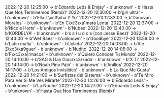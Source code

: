 2022-12-20 12:25:00 -> b'Edoardo Leds & Emjay' - b'unknown' - b'Hasta Que Nos Terminemos (Remix)'
2022-12-20 12:30:00 -> b'girl ultra' - b'unknown' - b'Ella T\xc3\xba Y Yo'
2022-12-20 12:33:00 -> b'Donovan Morales' - b'unknown' - b'En C\xc3\xa1mara Lenta'
2022-12-20 12:37:00 -> b'Nicole Horts' - b'unknown' - b'Nubes'
2022-12-20 12:40:00 -> b'KORDELYA' - b'unknown' - b's a l u d o s (con Jesse Baez)'
2022-12-20 12:43:00 -> b'Wet Baes' - b'unknown' - b'Goodbye'
2022-12-20 13:59:00 -> b'Latin mafia' - b'unknown' - b'Julieta'
2022-12-20 14:03:00 -> b'Ale Z\xc3\xa9guer' - b'unknown' - b'Nudito'
2022-12-20 14:06:00 -> b'F\xc3\xa1rmacos' - b'unknown' - b'Quiero Conocer Tu Mundo'
2022-12-20 14:10:00 -> b'SAG & Dan Garc\xc3\xada' - b'unknown' - b'X Ti'
2022-12-20 14:14:00 -> b'Noah Pino Palo' - b'unknown' - b'Anillos'
2022-12-20 14:17:00 -> b'Los Amigos Invisibles' - b'unknown' - b'La Que Me Gusta'
2022-12-20 14:21:00 -> b'Surfistas del Sistema' - b'unknown' - b'Te Miro Para Ver Si Me Ves Mirarte'
2022-12-20 14:26:00 -> b'Edoardo Leds' - b'unknown' - b'La Noche'
2022-12-20 14:27:00 -> b'Edoardo Leds & Emjay' - b'unknown' - b'Hasta Que Nos Terminemos (Remix)'
